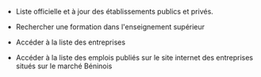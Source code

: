 

* Liste officielle et à jour des établissements publics et privés.

* Rechercher une formation dans l'enseignement supérieur

* Accéder à la liste des entreprises

* Accéder à la liste des emplois publiés sur le site internet des entreprises situés sur le marché Béninois





